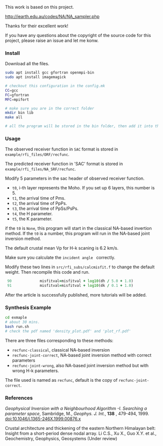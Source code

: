 This work is based on this project.

http://iearth.edu.au/codes/NA/NA_sampler.php

Thanks for their excellent work!



If you have any questions about the copyright of the source code for this project, please raise an issue and let me konw.



### Install

Download all the files.

```bash
sudo apt install gcc gfortran openmpi-bin
sudo apt install imagemagick

# checkout this configuration in the config.mk
CC=gcc
FC=gfortran
MFC=mpifort

# make sure you are in the correct folder
mkdir bin lib
make all

# all the program will be stored in the bin folder, then add it into the PATH
```

### Usage

The observed receiver function in `SAC` format is stored in `example/rfi_files/ORF/recfunc`.

The predicted receiver function in 'SAC' format is stored in `example/rfi_files/NA_SRF/recfunc`.

Modify 5 parameters in the sac header of observed receiver function.
- `t0`, i-th layer represents the Moho. If you set up 6 layers, this number is 5.
- `t1`, the arrival time of Pms.
- `t2`, the arrival time of PpPs.
- `t3`, the arrival time of PpSs/PsPs.
- `t4`, the H parameter.
- `t5`, the K parameter.

if the `t0` is `None`, this program will start in the classical NA-based invertion method.
If the `t0` is a number, this program will run in the NA-based joint inversion method.

The default crustal mean Vp for H-k scaning is 6.2 km/s.

Make sure you calculate the `incident angle ` correctly.

Modify these two lines in `src/rfi_subs/calcmisfit.f` to change the default weight. Then recompile this code and run.
```fortran
 90             misfitval=misfitval + log10(dh / 5.0 + 1.0)
 91             misfitval=misfitval + log10(dk / 0.1 + 1.0)
```



After the article is successfully published, more tutorials will be added.



### Synthesis Example

```bash
cd exmaple
# about 30 mins.
bash run.sh
# check the pdf named 'density_plot.pdf' and 'plot_rf.pdf'
```

There are three files corresponding to these methods:
- `recfunc-classical`, classical NA-based inversion
- `recfunc-joint-correct`, NA-based joint inversion method with correct parameters
- `recfunc-joint-wrong`, also NA-based joint inversion method but with wrong H-k parameters.

The file used is named as `recfunc`, default is the copy of  `recfunc-joint-correct`.




### References

*Geophysical Inversion with a Neighbourhood Algorithm -I. Searching a parameter space*, Sambridge, M., *Geophys. J. Int.*, **138** , 479-494, 1999. [doi:10.1046/j.1365-246X.1999.00876.x](http://dx.doi.org/10.1046/j.1365-246X.1999.00876.x)

Crustal architecture and thickening of the eastern Northern Himalayan belt: Insight
from a short-period dense nodal array. Li C.S., Xu X., Guo X.Y. et al., Geochemistry, Geophysics, Geosystems (Under review)

